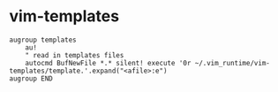 vim-templates
=============

```vimscript
augroup templates
    au!
    " read in templates files
    autocmd BufNewFile *.* silent! execute '0r ~/.vim_runtime/vim-templates/template.'.expand("<afile>:e")
augroup END
```
